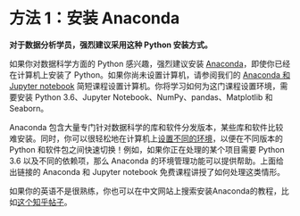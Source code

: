# 方法 1：安装 Anaconda

**对于数据分析学员，强烈建议采用这种 Python 安装方式。**

如果你对数据科学方面的 Python 感兴趣，强烈建议安装 [Anaconda](https://www.continuum.io/downloads)，即使你已经在计算机上安装了 Python。如果你尚未设置计算机，请参阅我们的 [Anaconda 和 Jupyter notebook](https://classroom.udacity.com/courses/ud1111) 简短课程设置计算机。你将学习如何为这门课程设置环境，需要安装 Python 3.6、Jupyter Notebook、NumPy、pandas、Matplotlib 和 Seaborn。

Anaconda 包含大量专门针对数据科学的库和软件分发版本，某些库和软件比较难安装。同时，你可以很轻松地在计算机上[设置不同的环境](https://conda.io/docs/user-guide/tasks/manage-environments.html)，以便在不同版本的 Python 和软件包之间快速切换！例如，如果你正在处理的某个项目需要 Python 3.6 以及不同的依赖项，那么 Anaconda 的环境管理功能可以提供帮助。上面给出链接的 Anaconda 和 Jupyter notebook 免费课程讲授了如何处理这类情形。

如果你的英语不是很熟练，你也可以在中文网站上搜索安装Anaconda的教程，比如[这个知乎帖子](https://www.zhihu.com/question/58033789)。